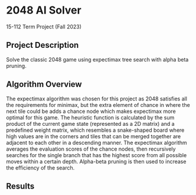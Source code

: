 # 2048 AI Solver
15-112 Term Project (Fall 2023)

## Project Description
Solve the classic 2048 game using expectimax tree search with alpha beta pruning.

## Algorithm Overview
The expectimax algorithm was chosen for this project as 2048 satisfies all the requirements for minimax, but the extra element of chance in where the next tile could be adds a chance node which makes expectimax more optimal for this game. The heuristic function is calculated by the sum product of the current game state (represented as a 2D matrix) and a predefined weight matrix, which resembles a snake-shaped board where high values are in the corners and tiles that can be merged together are adjacent to each other in a descending manner. The expectimax algorithm averages the evaluation scores of the chance nodes, then recursively searches for the single branch that has the highest score from all possible moves within a certain depth. Alpha-beta pruning is then used to increase the efficiency of the search.

## Results
<!-- As of now, the expectimax algorithm consistently reaches 128 and occasionally reaches 256 or 512. -->
